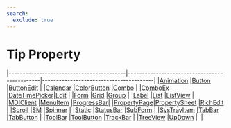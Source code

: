 ```yaml
---
search:
  exclude: true
---
```


<h1 class="heading"><span class="name">Tip Property</span></h1>

|------------------------------------------|----------------------------------------------|----------------------------------------|
|[Animation](../objects/animation.md)      |[Button](../objects/button.md)                |[ButtonEdit](../objects/buttonedit.md)  |
|[Calendar](../objects/calendar.md)        |[ColorButton](../objects/colorbutton.md)      |[Combo](../objects/combo.md)            |
|[ComboEx](../objects/comboex.md)          |[DateTimePicker](../objects/datetimepicker.md)|[Edit](../objects/edit.md)              |
|[Form](../objects/form.md)                |[Grid](../objects/grid.md)                    |[Group](../objects/group.md)            |
|[Label](../objects/label.md)              |[List](../objects/list.md)                    |[ListView](../objects/listview.md)      |
|[MDIClient](../objects/mdiclient.md)      |[MenuItem](../objects/menuitem.md)            |[ProgressBar](../objects/progressbar.md)|
|[PropertyPage](../objects/propertypage.md)|[PropertySheet](../objects/propertysheet.md)  |[RichEdit](../objects/richedit.md)      |
|[Scroll](../objects/scroll.md)            |[SM](../objects/sm.md)                        |[Spinner](../objects/spinner.md)        |
|[Static](../objects/static.md)            |[StatusBar](../objects/statusbar.md)          |[SubForm](../objects/subform.md)        |
|[SysTrayItem](../objects/systrayitem.md)  |[TabBar](../objects/tabbar.md)                |[TabButton](../objects/tabbutton.md)    |
|[ToolBar](../objects/toolbar.md)          |[ToolButton](../objects/toolbutton.md)        |[TrackBar](../objects/trackbar.md)      |
|[TreeView](../objects/treeview.md)        |[UpDown](../objects/updown.md)                |&nbsp;                                  |
